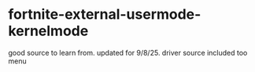 # fortnite-external-usermode-kernelmode
good source to learn from. updated for 9/8/25. driver source included too menu
